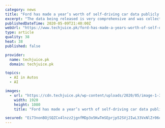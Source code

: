 ```yaml
---
category: news
title: "Ford has made a year’s worth of self-driving car data publicly available"
excerpt: "The data being released is very comprehensive and was collected by multiple vehicles in Ford’s self-driving research fleet."
publishedDateTime: 2020-05-09T21:40:00Z
webUrl: "https://www.techjuice.pk/ford-has-made-a-years-worth-of-self-driving-car-data-publicly-available/"
type: article
quality: 38
heat: 38
published: false

provider:
  name: techjuice.pk
  domain: techjuice.pk

topics:
  - AI in Autos
  - AI

images:
  - url: "https://cdn.techjuice.pk/wp-content/uploads/2020/05/image-1-3.jpeg"
    width: 1920
    height: 1080
    title: "Ford has made a year’s worth of self-driving car data publicly available"

secured: "Ei73nonBOjSQZCx4lnzz2jgnfMDp3o5KwTmSEprjp52SVj2IwL33VxNlZr06dBweAyUWrfTkFIXhaRpX/4Z6LywbQkmC0ThA349s/GKFN99gznLm3qJzsCY6MAB6wKWKWCvGCfEMFbQDCDOaQ/qhZSMz6Z/c0hglLNVNkJkZ7PpOH1KAHXKnFHCVyWy48Bs8bmO+HAn00Y8pcxk+mNDEsVGUbj0WvdY41nDejB4ohLcKlc3oDDgaSr8NKQOumlnvtAv74x9EefUBfSyyvrpuYZ3vw+EU8sFrlbAVCC6fY0/fThTVd4gr2pWhYb6NVBfz;lyv9uI9bIrugwrN6iV08uA=="
---
```


